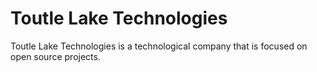 # Toutle Lake Technologies
Toutle Lake Technologies is a technological company that is focused on open source projects.
